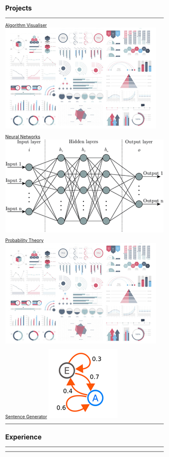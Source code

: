 ## Projects

---

<!-- ### Projects -->

[Algorithm Visualiser](./projects/algorithm_visualiser)
<img src="images/dummy_thumbnail.jpg?raw=true"/>

[Neural Networks](./projects/ann)
<img src="images/neural_network.png?raw=true"/>

[Probability Theory](./projects/probability_theory)
<img src="images/dummy_thumbnail.jpg?raw=true"/>

[Sentence Generator](./projects/sentence_generator)
<img src="images/markov_chain.png?raw=true"/>


---
<!-- [Project 2 Title](/pdf/sample_presentation.pdf)
<img src="images/dummy_thumbnail.jpg?raw=true"/>

---
[Project 3 Title](http://example.com/)
<img src="images/dummy_thumbnail.jpg?raw=true"/>

--- -->

<!-- ### Category Name 2 -->
<!-- 
- [Project 1 Title](http://example.com/)
- [Project 2 Title](http://example.com/)
- [Project 3 Title](http://example.com/)
- [Project 4 Title](http://example.com/)
- [Project 5 Title](http://example.com/) -->



## Experience

---




---

